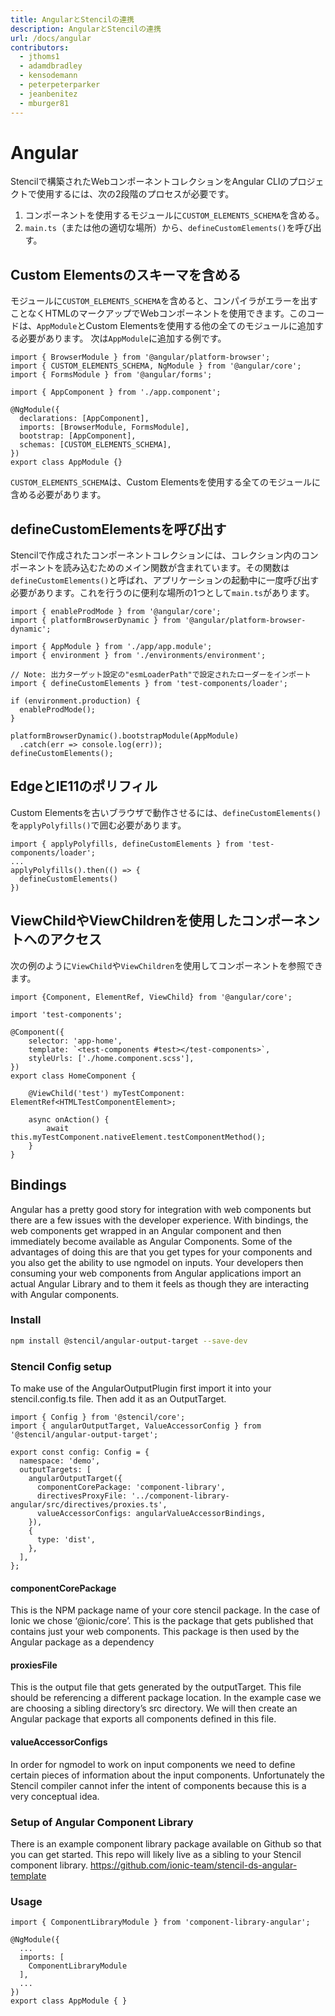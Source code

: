 ```yaml
---
title: AngularとStencilの連携
description: AngularとStencilの連携
url: /docs/angular
contributors:
  - jthoms1
  - adamdbradley
  - kensodemann
  - peterpeterparker
  - jeanbenitez
  - mburger81
---
```


# Angular

Stencilで構築されたWebコンポーネントコレクションをAngular CLIのプロジェクトで使用するには、次の2段階のプロセスが必要です。

1. コンポーネントを使用するモジュールに`CUSTOM_ELEMENTS_SCHEMA`を含める。
2. `main.ts`（または他の適切な場所）から、`defineCustomElements()`を呼び出す。

## Custom Elementsのスキーマを含める

モジュールに`CUSTOM_ELEMENTS_SCHEMA`を含めると、コンパイラがエラーを出すことなくHTMLのマークアップでWebコンポーネントを使用できます。このコードは、`AppModule`とCustom Elementsを使用する他の全てのモジュールに追加する必要があります。
次は`AppModule`に追加する例です。

```tsx
import { BrowserModule } from '@angular/platform-browser';
import { CUSTOM_ELEMENTS_SCHEMA, NgModule } from '@angular/core';
import { FormsModule } from '@angular/forms';

import { AppComponent } from './app.component';

@NgModule({
  declarations: [AppComponent],
  imports: [BrowserModule, FormsModule],
  bootstrap: [AppComponent],
  schemas: [CUSTOM_ELEMENTS_SCHEMA],
})
export class AppModule {}
```

`CUSTOM_ELEMENTS_SCHEMA`は、Custom Elementsを使用する全てのモジュールに含める必要があります。

## defineCustomElementsを呼び出す

Stencilで作成されたコンポーネントコレクションには、コレクション内のコンポーネントを読み込むためのメイン関数が含まれています。その関数は`defineCustomElements()`と呼ばれ、アプリケーションの起動中に一度呼び出す必要があります。これを行うのに便利な場所の1つとして`main.ts`があります。

```tsx
import { enableProdMode } from '@angular/core';
import { platformBrowserDynamic } from '@angular/platform-browser-dynamic';

import { AppModule } from './app/app.module';
import { environment } from './environments/environment';

// Note: 出力ターゲット設定の"esmLoaderPath"で設定されたローダーをインポート
import { defineCustomElements } from 'test-components/loader';

if (environment.production) {
  enableProdMode();
}

platformBrowserDynamic().bootstrapModule(AppModule)
  .catch(err => console.log(err));
defineCustomElements();
```

## EdgeとIE11のポリフィル

Custom Elementsを古いブラウザで動作させるには、`defineCustomElements()`を`applyPolyfills()`で囲む必要があります。

```tsx
import { applyPolyfills, defineCustomElements } from 'test-components/loader';
...
applyPolyfills().then(() => {
  defineCustomElements()
})

```

## ViewChildやViewChildrenを使用したコンポーネントへのアクセス

次の例のように`ViewChild`や`ViewChildren`を使用してコンポーネントを参照できます。

```tsx
import {Component, ElementRef, ViewChild} from '@angular/core';

import 'test-components';

@Component({
    selector: 'app-home',
    template: `<test-components #test></test-components>`,
    styleUrls: ['./home.component.scss'],
})
export class HomeComponent {

    @ViewChild('test') myTestComponent: ElementRef<HTMLTestComponentElement>;

    async onAction() {
        await this.myTestComponent.nativeElement.testComponentMethod();
    }
}

```

## Bindings

Angular has a pretty good story for integration with web components but there are a few issues with the developer experience. With bindings, the web components get wrapped in an Angular component and then immediately become available as Angular Components. Some of the advantages of doing this are that you get types for your components and you also get the ability to use ngmodel on inputs. Your developers then consuming your web components from Angular applications import an actual Angular Library and to them it feels as though they are interacting with Angular components.

### Install

```bash
npm install @stencil/angular-output-target --save-dev
```


### Stencil Config setup

To make use of the AngularOutputPlugin first import it into your stencil.config.ts file. Then add it as an OutputTarget.

```tsx
import { Config } from '@stencil/core';
import { angularOutputTarget, ValueAccessorConfig } from '@stencil/angular-output-target';

export const config: Config = {
  namespace: 'demo',
  outputTargets: [
    angularOutputTarget({
      componentCorePackage: 'component-library',
      directivesProxyFile: '../component-library-angular/src/directives/proxies.ts',
      valueAccessorConfigs: angularValueAccessorBindings,
    }),
    {
      type: 'dist',
    },
  ],
};
```

#### componentCorePackage

This is the NPM package name of your core stencil package. In the case of Ionic we chose ‘@ionic/core’. This is the package that gets published that contains just your web components. This package is then used by the Angular package as a dependency

#### proxiesFile

This is the output file that gets generated by the outputTarget. This file should be referencing a different package location. In the example case we are choosing a sibling directory’s src directory. We will then create an Angular package that exports all components defined in this file.

#### valueAccessorConfigs

In order for ngmodel to work on input components we need to define certain pieces of information about the input components. Unfortunately the Stencil compiler cannot infer the intent of components because this is a very conceptual idea.

### Setup of Angular Component Library

There is an example component library package available on Github so that you can get started. This repo will likely live as a sibling to your Stencil component library. https://github.com/ionic-team/stencil-ds-angular-template

### Usage

```tsx
import { ComponentLibraryModule } from 'component-library-angular';

@NgModule({
  ...
  imports: [
    ComponentLibraryModule
  ],
  ...
})
export class AppModule { }
```
